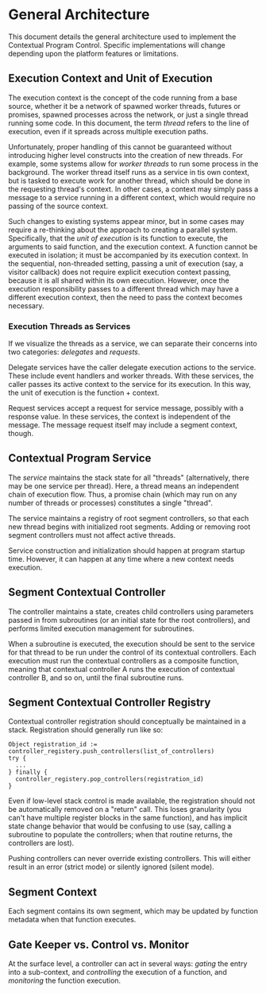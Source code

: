 # General Architecture

This document details the general architecture used to implement the
Contextual Program Control.  Specific implementations will change depending
upon the platform features or limitations.


## Execution Context and Unit of Execution

The execution context is the concept of the code running from a base source,
whether it be a network of spawned worker threads, futures or promises,
spawned processes across the network, or just a single thread running some code.
In this document, the term *thread* refers to the line of execution, even if it
spreads across multiple execution paths.

Unfortunately, proper handling of this cannot be guaranteed without introducing
higher level constructs into the creation of new threads.  For example, some
systems allow for *worker threads* to run some process in the background.  The
worker thread itself runs as a service in tis own context, but is tasked to
execute work for another thread, which should be done in the requesting thread's
context.  In other cases, a context may simply pass a message to a service
running in a different context, which would require no passing of the source
context.

Such changes to existing systems appear minor, but in some cases may require a
re-thinking about the approach to creating a parallel system.  Specifically,
that the *unit of execution* is its function to execute, the arguments to
said function, and the execution context.  A function cannot be executed in
isolation; it must be accompanied by its execution context.  In the sequential,
non-threaded setting, passing a unit of execution (say, a visitor callback)
does not require explicit execution context passing, because it is all shared
within its own execution.  However, once the execution responsibility passes
to a different thread which may have a different execution context, then the
need to pass the context becomes necessary.


### Execution Threads as Services

If we visualize the threads as a service, we can separate their concerns into
two categories: *delegates* and *requests*.

Delegate services have the caller delegate execution actions to the service.
These include event handlers and worker threads.  With these services, the
caller passes its active context to the service for its execution.  In this way,
the unit of execution is the function + context.

Request services accept a request for service message, possibly with a response
value.  In these services, the context is independent of the message.  The
message request itself may include a segment context, though.


## Contextual Program Service

The *service* maintains the stack state for all "threads" (alternatively, there
may be one service per thread).  Here, a thread means an independent chain
of execution flow.  Thus, a promise chain (which may run on any number
of threads or processes) constitutes a single "thread".

The service maintains a registry of root segment controllers, so that each
new thread begins with initialized root segments.  Adding or removing root
segment controllers must not affect active threads.

Service construction and initialization should happen at program startup time.
However, it can happen at any time where a new context needs execution.


## Segment Contextual Controller

The controller maintains a state, creates child controllers using parameters
passed in from subroutines (or an initial state for the root controllers),
and performs limited execution management for subroutines.

When a subroutine is executed, the execution should be sent to the service for
that thread to be run under the control of its contextual controllers.  Each
execution must run the contextual controllers as a composite function, meaning
that contextual controller A runs the execution of contextual controller B,
and so on, until the final subroutine runs.


## Segment Contextual Controller Registry

Contextual controller registration should conceptually be maintained in a
stack.  Registration should generally run like so:

```
Object registration_id := controller_registery.push_controllers(list_of_controllers)
try {
  ...
} finally {
  controller_registery.pop_controllers(registration_id)
}
```

Even if low-level stack control is made available, the registration should not
be automatically removed on a "return" call.  This loses granularity
(you can't have multiple register blocks in the same function), and has
implicit state change behavior that would be confusing to use (say, calling
a subroutine to populate the controllers; when that routine returns, the
controllers are lost).

Pushing controllers can never override existing controllers.  This will either
result in an error (strict mode) or silently ignored (silent mode).


## Segment Context

Each segment contains its own segment, which may be updated by function metadata
when that function executes.


## Gate Keeper vs. Control vs. Monitor

At the surface level, a controller can act in several ways: *gating* the entry
into a sub-context, and *controlling* the execution of a function, and
*monitoring* the function execution.
